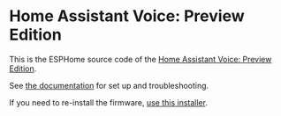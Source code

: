 # Home Assistant Voice: Preview Edition

This is the ESPHome source code of the [Home Assistant Voice: Preview Edition](https://www.home-assistant.io/voice-pe/).

See [the documentation](https://voice-pe.home-assistant.io/) for set up and troubleshooting.

If you need to re-install the firmware, [use this installer](https://esphome.github.io/home-assistant-voice-pe/).
